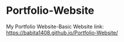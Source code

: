 # Portfolio-Website
My Portfolio Website-Basic
Website link:  https://babita1408.github.io/Portfolio-Website/
